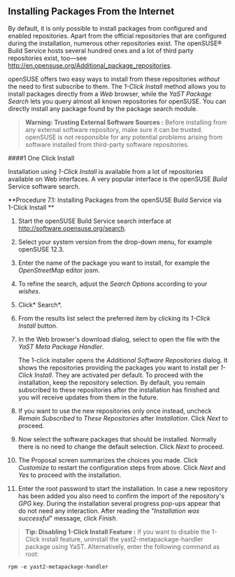 ## Installing Packages From the Internet

By default, it is only possible to install packages from configured and enabled repositories. Apart from the official repositories that are configured during the installation, numerous other repositories exist. The openSUSE® Build Service hosts several hundred ones and a lot of third party repositories exist, too—see http://en.opensuse.org/Additional_package_repositories.

openSUSE offers two easy ways to install from these repositories *without* the need to first subscribe to them. The *1-Click Install* method allows you to install packages directly from a *Web* browser, while the *YaST Package Search* lets you query almost all known repositories for openSUSE. You can directly install any package found by the package search module.

>**Warning: Trusting External Software Sources :**
Before installing from any external software repository, make sure it can be trusted. openSUSE is not responsible for any potential problems arising from software installed from third-party software repositories.

####1 One Click Install

Installation using *1-Click Install* is available from a lot of repositories available on Web interfaces. A very popular interface is the openSUSE *Build* Service software search.

**Procedure 7.1: Installing Packages from the openSUSE Build Service via 1-Click Install **

1.	Start the openSUSE Build Service search interface at http://software.opensuse.org/search.

2.	Select your system version from the drop-down menu, for example openSUSE 12.3.

3.	Enter the name of the package you want to install, for example the *OpenStreetMap* editor josm.

4.	To refine the search, adjust the *Search Options* according to your *wishes*.

5.	Click* Search*.

6.	From the results list select the preferred item by clicking its *1-Click Install* button.

7.	In the Web browser's download dialog, select to open the file with the *YaST Meta Package Handler*.

    The 1-click installer opens the *Additional Software Repositories* dialog. It shows the repositories providing the packages you want to install per *1-Click Install*. They are activated per default. To proceed with the installation, keep the repository selection. By default, you remain subscribed to these repositories after the installation has finished and you will receive updates from them in the future.

8.	If you want to use the new repositories only once instead, uncheck *Remain Subscribed* to *These Repositories* after *Installation*. Click *Next* to proceed.

9.	Now select the software packages that should be installed. Normally there is no need to change the default selection. Click *Next* to proceed.

10.	The Proposal screen summarizes the choices you made. Click *Customize* to restart the configuration steps from above. Click *Next* and *Yes* to proceed with the installation.

11.	Enter the root password to start the installation. In case a new repository has been added you also need to confirm the import of the repository's *GPG* key. During the installation several progress pop-ups appear that do not need any interaction. After reading the “*Installation was successful*” message, click *Finish*.

>**Tip: Disabling 1-Click Install Feature :**
If you want to disable the 1-Click install feature, uninstall the yast2-metapackage-handler package using YaST. Alternatively, enter the following command as root:

    rpm -e yast2-metapackage-handler
